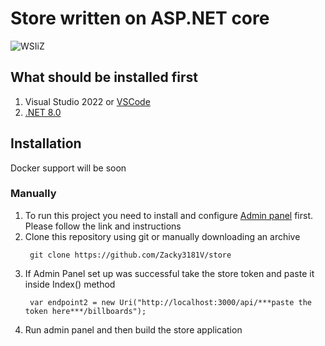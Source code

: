 # Store written on ASP.NET core
![WSIiZ](https://moodle.wsiz.edu.pl/pluginfile.php/1/theme_alpha/customlogotopbar/1707397324/wsiz-favicon.png)  
## What should be installed first
1. Visual Studio 2022 or [VSCode](https://code.visualstudio.com/docs/languages/dotnet) 
2. [.NET 8.0](https://dotnet.microsoft.com/en-us/download) 
## Installation
   Docker support will be soon
### Manually
1. To run this project you need to install and configure [Admin panel](https://github.com/Zacky3181V/admin-panel) first. Please follow the link and instructions  
2. Clone this repository using git or manually downloading an archive
   ```
    git clone https://github.com/Zacky3181V/store
   ```
3. If Admin Panel set up was successful take the store token and paste it inside Index() method
   ```
    var endpoint2 = new Uri("http://localhost:3000/api/***paste the token here***/billboards");
   ```
5. Run admin panel and then build the store application
